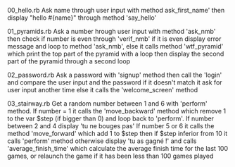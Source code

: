 00_hello.rb
Ask name through user input with method  ask_first_name' then display "hello #{name}" through method 'say_hello'

01_pyramids.rb
Ask a number hrough user input with method 'ask_nmb' then check if number is even through 'verif_nmb' if it is even display error message and loop to method 'ask_nmb', else it calls method 'wtf_pyramid' which print the top part of the pyramid with a loop then display the second part of the pyramid through a second loop

02_password.rb
Ask a password with 'signup' method then call the 'login' and compare the user input and the password if it doesn't match it ask for user input another time else it calls the 'welcome_screen' method

03_stairway.rb
Get a random number between 1 and 6 with 'perform' method.
If number = 1 it calls the 'move_backward' method which remove 1 to the var $step (if bigger than 0) and loop back to 'perform'.
If number between 2 and 4 display 'tu ne bouges pas'
If number 5 or 6 it calls the method 'move_forward' which add 1 to $step then if $step inferior from 10 it calls 'perform' method otherwise display 'tu as gagné !' and calls 'average_finish_time' which calculate the average finish time for the last 100 games, or relaunch the game if it has been less than 100 games played